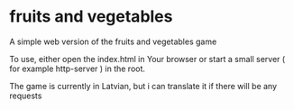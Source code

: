 # fruits and vegetables
A simple web version of the fruits and vegetables game

To use, either open the index.html in Your browser or start a small server ( for example http-server ) in the root.

The game is currently in Latvian, but i can translate it if there will be any requests
